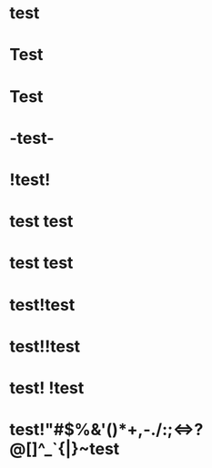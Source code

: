 # test

# Test

#  Test  

# -test-

# !test!

# test test

# test  test

# test!test

# test!!test

# test! !test

# test!"#$%&'()*+,-./:;<=>?@[]^_`{|}~test
